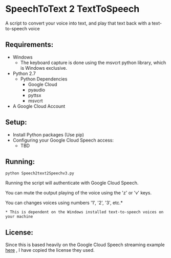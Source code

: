 # SpeechToText 2 TextToSpeech
A script to convert your voice into text, and play that text back with a text-to-speech voice

## Requirements:
  * Windows
    * The keyboard capture is done using the msvcrt python library, which is Windows exclusive.
  * Python 2.7
    * Python Dependencies
      * Google Cloud
      * pyaudio
      * pyttsx
      * msvcrt
  * A Google Cloud Account


## Setup:
  * Install Python packages (Use pip)
  * Configuring your Google Cloud Speech access:
    * TBD
    
    
## Running:
  ```
  python Speech2text2Speechv3.py
  ```
  Running the script will authenticate with Google Cloud Speech.
  
  You can mute the output playing of the voice using the 'z' or 'v' keys.
  
  You can changes voices using numbers '1', '2', '3', etc.*
  
    * This is dependent on the Windows installed text-to-speech voices on your machine
  
## License:
 Since this is based heavily on the Google Cloud Speech streaming example [here](https://cloud.google.com/speech/docs/streaming-recognize) , I have copied the license they used.
